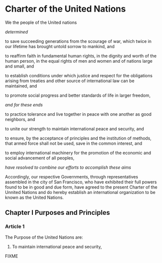 # Charter of the United Nations
We the people of the United nations

_determined_

to save succeeding generations from the scourage of war, which twice in our lifetime has brought untold sorrow to mankind, and

to reaffirm faith in fundamental human rights, in the dignity and worth of the human person, in the equal rights of men and women and of nations large and small, and

to establish conditions under which justice and respect for the obligations arising from treaties and other source of international law can be maintained, and

to promote social progress and better standards of life in larger freedom,

_and for these ends_

to practice tolerance and live together in peace with one another as good neighbors, and

to unite our strength to maintain international peace and security, and

to ensure, by the acceptance of principles and the institution of methods, that armed force shall not be used, save in the common interest, and

to employ international machinery for the promotion of the economic and social advancement of all peoples,

_have resolved to combine our efforts to accomplish these aims_

Accordingly, our respective Governments, through representatives assembled in the city of San Francisco, who have exhibited their full powers found to be in good and due form, have agreed to the present Charter of the Unnited Nations and do hereby establish an international organization to be known as the United Nations.

## Chapter I Purposes and Principles

### Article 1

The Purpose of the United Nations are:

1. To maintain international peace and security,

FIXME
